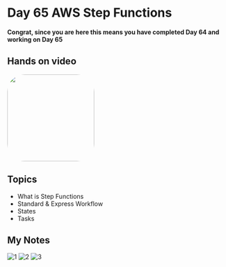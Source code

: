 # Day 65 AWS Step Functions

**Congrat, since you are here this means you have completed Day 64 and working on Day 65**

## Hands on video
<a href="https://youtu.be/mlf3Kx9YDqw">
<img src="https://i3.ytimg.com/vi/mlf3Kx9YDqw/hqdefault.jpg" align="center" width="200" style="border-radius:40px" />
</a>

## Topics
  - What is Step Functions
  - Standard & Express Workflow
  - States
  - Tasks

## My Notes
  ![1](https://user-images.githubusercontent.com/41295276/128458091-d839c0e0-65f8-4a11-aa81-b441d7b5e937.jpeg)
  ![2](https://user-images.githubusercontent.com/41295276/128458103-d573ad7b-25f1-43aa-b091-0a30506268b8.jpeg)
  ![3](https://user-images.githubusercontent.com/41295276/128458114-e13f800a-707d-4528-b500-c6aee09b31a4.jpeg)


